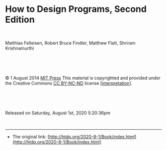 How to Design Programs, Second Edition
====================================

<br>

Matthias Felleisen, Robert Bruce Findler, Matthew Flatt, Shriram Krishnamurthi

<br>
<br>
<br>

© 1 August 2014 [MIT Press](https://mitpress.mit.edu/)
This material is copyrighted and provided under the Creative Commons
[CC BY-NC-ND](https://creativecommons.org/licenses/by-nc-nd/2.0/legalcode) license
[[interpretation](https://creativecommons.org/licenses/by-nc-nd/2.0/)].

<br>
<br>
<br>

Released on Saturday, August 1st, 2020 5:20:36pm

<br>

-----------------------------------------------------------
- The original link: [http://htdp.org/2020-8-1/Book/index.html](http://htdp.org/2020-8-1/Book/index.html)
